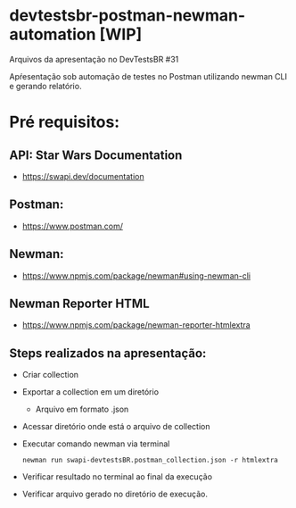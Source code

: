 # devtestsbr-postman-newman-automation [WIP]
Arquivos da apresentação no DevTestsBR #31


Apŕesentação sob automação de testes no Postman utilizando newman CLI e gerando relatório.
# Pré requisitos:

## API: Star Wars Documentation
- https://swapi.dev/documentation

## Postman: 
- https://www.postman.com/

## Newman:
- https://www.npmjs.com/package/newman#using-newman-cli

## Newman Reporter HTML
- https://www.npmjs.com/package/newman-reporter-htmlextra


## Steps realizados na apresentação:

- Criar collection
- Exportar a collection em um diretório
  - Arquivo em formato .json
 
- Acessar diretório onde está o arquivo de collection

- Executar comando newman via terminal 

   ```newman run swapi-devtestsBR.postman_collection.json -r htmlextra``` 
 
- Verificar resultado no terminal ao final da execução

- Verificar arquivo gerado no diretório de execução.
